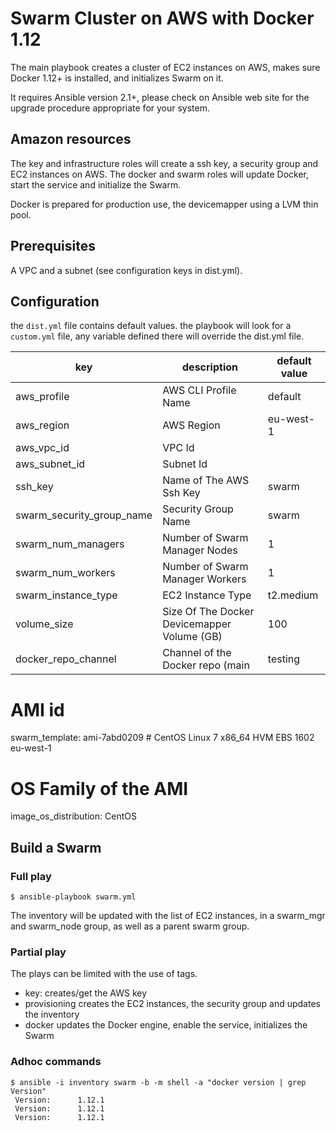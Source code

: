 # Swarm Cluster on AWS with Docker 1.12

The main playbook creates a cluster of EC2 instances on AWS, makes sure Docker 1.12+ is installed, and initializes Swarm on it.

It requires Ansible version 2.1+, please check on Ansible web site for the upgrade procedure appropriate for your system.

## Amazon resources

The key and infrastructure roles will create a ssh key, a security group and EC2 instances on AWS.
The docker and swarm roles will update Docker, start the service and initialize the Swarm.

Docker is prepared for production use, the devicemapper using a LVM thin pool.

## Prerequisites

A VPC and a subnet (see configuration keys in dist.yml).

## Configuration

the ```dist.yml``` file contains default values.
the playbook will look for a ```custom.yml``` file, any variable defined there will override the dist.yml file.

key | description | default value
--- | ----------- | -------------
aws_profile | AWS CLI Profile Name | default
aws_region | AWS Region | eu-west-1
aws_vpc_id | VPC Id |
aws_subnet_id | Subnet Id |
ssh_key | Name of The AWS Ssh Key  | swarm
swarm_security_group_name | Security Group Name | swarm
swarm_num_managers | Number of Swarm Manager Nodes | 1
swarm_num_workers | Number of Swarm Manager Workers | 1
swarm_instance_type | EC2 Instance Type | t2.medium
volume_size | Size Of The Docker Devicemapper Volume (GB) | 100
docker_repo_channel | Channel of the Docker repo (main | testing | experimental) | main

# AMI id
swarm_template: ami-7abd0209 # CentOS Linux 7 x86_64 HVM EBS 1602 eu-west-1
# OS Family of the AMI
image_os_distribution: CentOS


## Build a Swarm

### Full play

```
$ ansible-playbook swarm.yml
```

The inventory will be updated with the list of EC2 instances, in a swarm_mgr and swarm_node group, as well as a parent swarm group.

### Partial play

The plays can be limited with the use of tags.

 - key:           creates/get the AWS key
 - provisioning   creates the EC2 instances, the security group and updates the inventory
 - docker         updates the Docker engine, enable the service, initializes the Swarm

### Adhoc commands
```
$ ansible -i inventory swarm -b -m shell -a "docker version | grep Version"
 Version:      1.12.1
 Version:      1.12.1
 Version:      1.12.1
```
